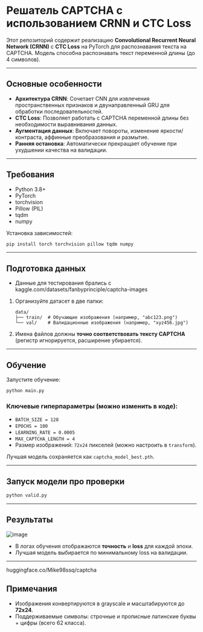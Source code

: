 # Решатель CAPTCHA с использованием CRNN и CTC Loss

Этот репозиторий содержит реализацию **Convolutional Recurrent Neural Network (CRNN)** с **CTC Loss** на PyTorch для распознавания текста на CAPTCHA. Модель способна распознавать текст переменной длины (до 4 символов).

---

## Основные особенности
- **Архитектура CRNN**: Сочетает CNN для извлечения пространственных признаков и двунаправленный GRU для обработки последовательностей.
- **CTC Loss**: Позволяет работать с CAPTCHA переменной длины без необходимости выравнивания данных.
- **Аугментация данных**: Включает повороты, изменение яркости/контраста, аффинные преобразования и размытие.
- **Ранняя остановка**: Автоматически прекращает обучение при ухудшении качества на валидации.

---

## Требования
- Python 3.8+
- PyTorch
- torchvision
- Pillow (PIL)
- tqdm
- numpy

Установка зависимостей:
```bash
pip install torch torchvision pillow tqdm numpy
```

---

## Подготовка данных
- Данные для тестирования брались с kaggle.com/datasets/fanbyprinciple/captcha-images
1. Организуйте датасет в две папки:
   ```
   data/
   ├── train/  # Обучающие изображения (например, "abc123.png")
   └── val/    # Валидационные изображения (например, "xyz456.jpg")
   ```
2. Имена файлов должны **точно соответствовать тексту CAPTCHA** (регистр игнорируется, расширение убирается).

---

## Обучение
Запустите обучение:
```bash
python main.py
```

### Ключевые гиперпараметры (можно изменить в коде):
- `BATCH_SIZE = 128`
- `EPOCHS = 100`
- `LEARNING_RATE = 0.0005`
- `MAX_CAPTCHA_LENGTH = 4`
- Размер изображений: `72x24` пикселей (можно настроить в `transform`).

Лучшая модель сохраняется как `captcha_model_best.pth`.

---
## Запуск модели про проверки

```bash
python valid.py
```

---
## Результаты

![image](https://github.com/user-attachments/assets/9a143263-2c7b-40f4-9872-090655a87723)
- В логах обучения отображаются **точность** и **loss** для каждой эпохи.
- Лучшая модель выбирается по минимальному loss на валидации.
---
huggingface.co/Mike98ssq/captcha

## Примечания
- Изображения конвертируются в grayscale и масштабируются до **72x24**.
- Поддерживаемые символы: строчные и прописные латинские буквы + цифры (всего 62 класса).
